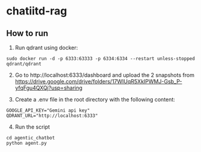 # chatiitd-rag

## How to run
1) Run qdrant using docker:
```
sudo docker run -d -p 6333:63333 -p 6334:6334 --restart unless-stopped qdrant/qdrant
```

2) Go to http://localhost:6333/dashboard and upload the 2 snapshots from https://drive.google.com/drive/folders/17WIUqR5XkIPWMJ-Gsb_P-yfqFgu4QXQj?usp=sharing

3) Create a .env file in the root directory with the following content:
```
GOOGLE_API_KEY="Gemini api key"
QDRANT_URL="http://localhost:6333"
```

4) Run the script
```
cd agentic_chatbot
python agent.py
``` 